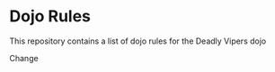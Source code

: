 Dojo Rules
==========

This repository contains a list of dojo rules for the Deadly Vipers dojo

Change

